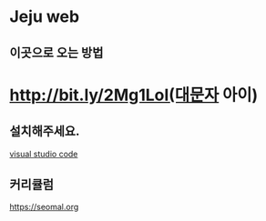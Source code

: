 # Jeju web

## 이곳으로 오는 방법
# http://bit.ly/2Mg1LoI(대문자 아이)

## 설치해주세요.
<a href="https://code.visualstudio.com/">visual studio code</a>

## 커리큘럼
https://seomal.org

